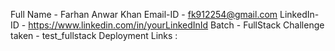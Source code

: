 Full Name - Farhan Anwar Khan
Email-ID - fk912254@gmail.com
LinkedIn-ID - https://www.linkedin.com/in/yourLinkedInId
Batch - FullStack
Challenge taken - test_fullstack
Deployment Links : 
<!-- - Frontend - https://www.your-deployment-link-frontend -->
<!-- - Backend - https://www.your-deployment-link-backend -->